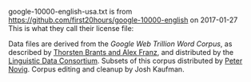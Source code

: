 google-10000-english-usa.txt is from https://github.com/first20hours/google-10000-english on 2017-01-27  
This is what they call their license file:

Data files are derived from the *Google Web Trillion Word Corpus*, as described by [Thorsten Brants and Alex Franz](http://googleresearch.blogspot.com/2006/08/all-our-n-gram-are-belong-to-you.html), and distributed by the [Linguistic Data Consortium](http://www.ldc.upenn.edu/Catalog/CatalogEntry.jsp?catalogId=LDC2006T13). Subsets of this corpus distributed by [Peter Novig](http://norvig.com/ngrams/). Corpus editing and cleanup by Josh Kaufman.